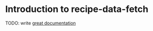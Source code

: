 # Introduction to recipe-data-fetch

TODO: write [great documentation](http://jacobian.org/writing/what-to-write/)

